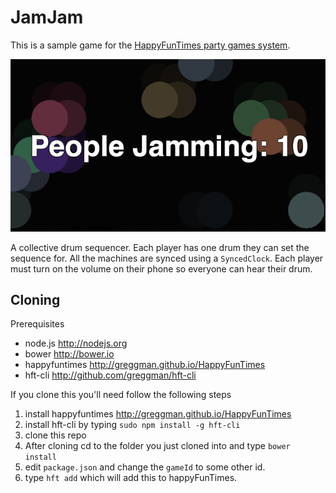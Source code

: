 JamJam
=================

This is a sample game for the [HappyFunTimes party games system](http://greggman.github.io/HappyFunTimes).

<img src="screenshot.png" />

A collective drum sequencer. Each player has one drum they can set the sequence for.
All the machines are synced using a `SyncedClock`. Each player must turn on the volume
on their phone so everyone can hear their drum.

Cloning
-------

Prerequisites

*   node.js http://nodejs.org
*   bower http://bower.io
*   happyfuntimes http://greggman.github.io/HappyFunTimes
*   hft-cli http://github.com/greggman/hft-cli

If you clone this you'll need follow the following steps

1.  install happyfuntimes http://greggman.github.io/HappyFunTimes
2.  install hft-cli by typing `sudo npm install -g hft-cli`
3.  clone this repo
4.  After cloning cd to the folder you just cloned into and type `bower install`
5.  edit `package.json` and change the `gameId` to some other id.
6.  type `hft add` which will add this to happyFunTimes.




